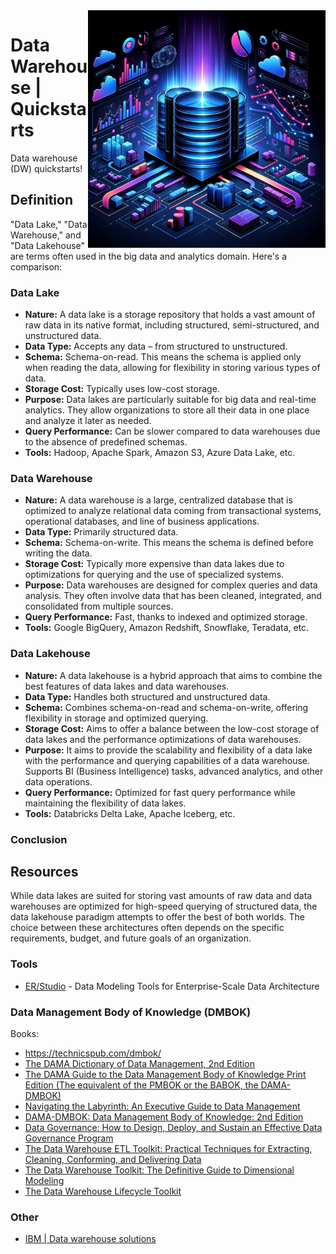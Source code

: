 <img src="assets/dw.webp" alt="Data warehouse (DW)" style="width: 380px;" align="right">

# Data Warehouse | Quickstarts
Data warehouse (DW) quickstarts!

## Definition
"Data Lake," "Data Warehouse," and "Data Lakehouse" are terms often used in the big data and analytics domain. Here's a comparison:

### Data Lake

- **Nature:** A data lake is a storage repository that holds a vast amount of raw data in its native format, including structured, semi-structured, and unstructured data.
- **Data Type:** Accepts any data – from structured to unstructured.
- **Schema:** Schema-on-read. This means the schema is applied only when reading the data, allowing for flexibility in storing various types of data.
- **Storage Cost:** Typically uses low-cost storage.
- **Purpose:** Data lakes are particularly suitable for big data and real-time analytics. They allow organizations to store all their data in one place and analyze it later as needed.
- **Query Performance:** Can be slower compared to data warehouses due to the absence of predefined schemas.
- **Tools:** Hadoop, Apache Spark, Amazon S3, Azure Data Lake, etc.

### Data Warehouse

- **Nature:** A data warehouse is a large, centralized database that is optimized to analyze relational data coming from transactional systems, operational databases, and line of business applications.
- **Data Type:** Primarily structured data.
- **Schema:** Schema-on-write. This means the schema is defined before writing the data.
- **Storage Cost:** Typically more expensive than data lakes due to optimizations for querying and the use of specialized systems.
- **Purpose:** Data warehouses are designed for complex queries and data analysis. They often involve data that has been cleaned, integrated, and consolidated from multiple sources.
- **Query Performance:** Fast, thanks to indexed and optimized storage.
- **Tools:** Google BigQuery, Amazon Redshift, Snowflake, Teradata, etc.

### Data Lakehouse

- **Nature:** A data lakehouse is a hybrid approach that aims to combine the best features of data lakes and data warehouses.
- **Data Type:** Handles both structured and unstructured data.
- **Schema:** Combines schema-on-read and schema-on-write, offering flexibility in storage and optimized querying.
- **Storage Cost:** Aims to offer a balance between the low-cost storage of data lakes and the performance optimizations of data warehouses.
- **Purpose:** It aims to provide the scalability and flexibility of a data lake with the performance and querying capabilities of a data warehouse. Supports BI (Business Intelligence) tasks, advanced analytics, and other data operations.
- **Query Performance:** Optimized for fast query performance while maintaining the flexibility of data lakes.
- **Tools:** Databricks Delta Lake, Apache Iceberg, etc.

### Conclusion

## Resources

While data lakes are suited for storing vast amounts of raw data and data warehouses are optimized for high-speed querying of structured data, the data lakehouse paradigm attempts to offer the best of both worlds. The choice between these architectures often depends on the specific requirements, budget, and future goals of an organization.

### Tools
- [ER/Studio](https://www.idera.com/products/er-studio/enterprise-data-modeling/) - Data Modeling Tools for Enterprise-Scale Data Architecture

### Data Management Body of Knowledge (DMBOK)
Books: 
- https://technicspub.com/dmbok/
- [The DAMA Dictionary of Data Management, 2nd Edition](https://www.amazon.ca/DAMA-Dictionary-Data-Management-2nd/dp/1935504126/)
- [The DAMA Guide to the Data Management Body of Knowledge Print Edition (The equivalent of the PMBOK or the BABOK, the DAMA-DMBOK)](https://www.amazon.ca/gp/product/1935504029/)
- [Navigating the Labyrinth: An Executive Guide to Data Management](https://www.amazon.ca/gp/product/1634623754/)
- [DAMA-DMBOK: Data Management Body of Knowledge: 2nd Edition](https://www.amazon.ca/gp/product/1634622340/)
- [Data Governance: How to Design, Deploy, and Sustain an Effective Data Governance Program](https://www.amazon.ca/gp/product/012815831X/)
- [The Data Warehouse ETL Toolkit: Practical Techniques for Extracting, Cleaning, Conforming, and Delivering Data](https://www.amazon.ca/gp/product/0764567578/)
- [The Data Warehouse Toolkit: The Definitive Guide to Dimensional Modeling](https://www.amazon.ca/gp/product/1118530802/)
- [The Data Warehouse Lifecycle Toolkit](https://www.amazon.ca/gp/product/0470149779/)

### Other
- [IBM | Data warehouse solutions](https://www.ibm.com/data-warehouse)
